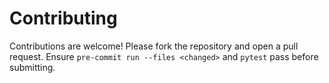 # Contributing

Contributions are welcome! Please fork the repository and open a pull request.
Ensure `pre-commit run --files <changed>` and `pytest` pass before submitting.
